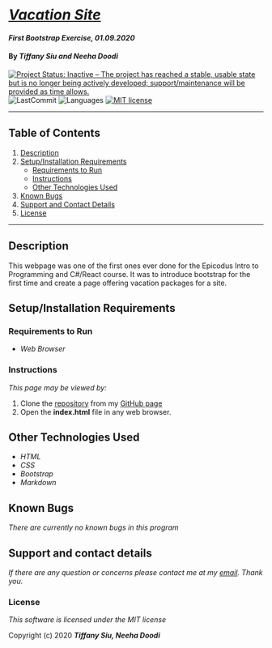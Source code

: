 # _[Vacation Site](https://github.com/TSiu88/vacation-site)_

#### _First Bootstrap Exercise, 01.09.2020_

#### By _**Tiffany Siu and Neeha Doodi**_

[![Project Status: Inactive – The project has reached a stable, usable state but is no longer being actively developed; support/maintenance will be provided as time allows.](https://www.repostatus.org/badges/latest/inactive.svg)](https://www.repostatus.org/#inactive)
![LastCommit](https://img.shields.io/github/last-commit/tsiu88/vacation-site)
![Languages](https://img.shields.io/github/languages/top/tsiu88/vacation-site)
[![MIT license](https://img.shields.io/badge/License-MIT-orange.svg)](https://lbesson.mit-license.org/)

---
## Table of Contents
1. [Description](#description)
2. [Setup/Installation Requirements](#setup/installation-requirements)
    - [Requirements to Run](#requirements-to-run)
    - [Instructions](#instructions)
    - [Other Technologies Used](#other-technologies-used)
3. [Known Bugs](#known-bugs)
4. [Support and Contact Details](#support-and-contact-details)
5. [License](#license)
---
## Description

This webpage was one of the first ones ever done for the Epicodus Intro to Programming and C#/React course.  It was to introduce bootstrap for the first time and create a page offering vacation packages for a site.

## Setup/Installation Requirements

### Requirements to Run

* _Web Browser_

### Instructions

*This page may be viewed by:*

1. Clone the [repository](https://github.com/TSiu88/vacation-site.git) from my [GitHub page](https://github.com/TSiu88)
2. Open the **index.html** file in any web browser.

## Other Technologies Used
* _HTML_
* _CSS_
* _Bootstrap_
* _Markdown_

## Known Bugs

_There are currently no known bugs in this program_

## Support and contact details

_If there are any question or concerns please contact me at my [email](mailto:tsiu88@gmail.com). Thank you._

### License

*This software is licensed under the MIT license*

Copyright (c) 2020 **_Tiffany Siu, Neeha Doodi_**
